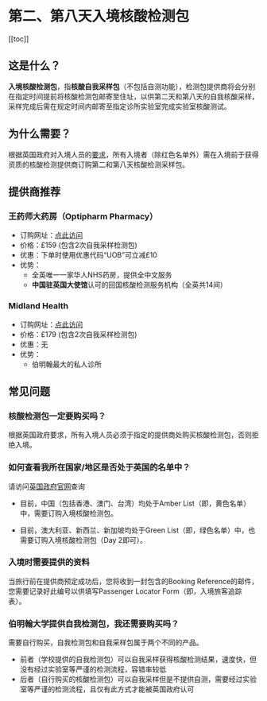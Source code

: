 # 第二、第八天入境核酸检测包

[[toc]]

## 这是什么？

**入境核酸检测包**，指**核酸自我采样包**（不包括自测功能），检测包提供商将会分别在指定时间提前将核酸检测包邮寄至住址，以供第二天和第八天的自我核酸采样，采样完成后需在规定时间内邮寄至指定诊所实验室完成实验室核酸测试。

## 为什么需要？

根据英国政府对入境人员的[要求](https://www.gov.uk/find-travel-test-provider)，所有入境者（除红色名单外）需在入境前于获得资质的核酸检测提供商订购第二和第八天核酸检测采样包。

## 提供商推荐

### 王药师大药房（Optipharm Pharmacy）

* 订购网址：[点此访问](https://optipharmpharmacy.co.uk/collections/homepage-products/products/wsf)
* 价格：£159 (包含2次自我采样检测包)
* 优惠：下单时使用优惠代码“UOB”可立减£10
* 优势：
    * 全英唯一一家华人NHS药房，提供全中文服务
    * **中国驻英国大使馆**认可的回国核酸检测服务机构（全英共14间）

### Midland Health

* 订购网址：[点此访问](https://midlandhealth.co.uk/covid-test-to-release-for-travel/)
* 价格：£179 (包含2次自我采样检测包)
* 优惠：无
* 优势：
    * 伯明翰最大的私人诊所

## 常见问题

### 核酸检测包一定要购买吗？

根据英国政府要求，所有入境人员必须于指定的提供商处购买核酸检测包，否则拒绝入境。

### 如何查看我所在国家/地区是否处于英国的名单中？

请访问[英国政府官网](https://www.gov.uk/guidance/red-amber-and-green-list-rules-for-entering-england)查询

- 目前，中国（包括香港、澳门、台湾）均处于Amber List（即，黄色名单）中，需要订购入境核酸检测包。

- 目前，澳大利亚、新西兰、新加坡均处于Green List（即，绿色名单）中，也需要订购入境核酸检测包（Day 2即可）。

### 入境时需要提供的资料

当旅行前在提供商预定成功后，您将收到一封包含的Booking Reference的邮件，您需要记录好此编号以供填写Passenger Locator Form（即，入境旅客追踪表）。

### 伯明翰大学提供自我检测包，我还需要购买吗？

需要自行购买，自我检测包和自我采样包属于两个不同的产品。

- 前者（学校提供的自我检测包）可以自我采样获得核酸检测结果，速度快，但没有经过实验室等严谨的检测流程，容错率较低
- 后者（自行购买的核酸检测包）可以自我采样但是不提供自测，需要经过实验室等严谨的检测流程，且仅有此方式才能被英国政府认可